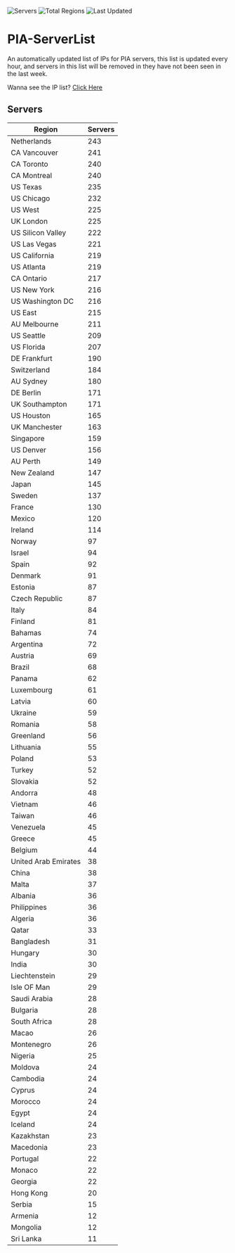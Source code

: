 ![Servers](https://img.shields.io/badge/Servers-9,462-darkgreen)
![Total Regions](https://img.shields.io/badge/Total_Regions-97-darkgreen)
![Last Updated](https://img.shields.io/badge/Last_Updated-April_29_2024_01:36_EDT-darkgreen)

# PIA-ServerList
An automatically updated list of IPs for PIA servers, this list is updated every hour, and servers in this list will be removed in they have not been seen in the last week.

Wanna see the IP list? [Click Here](./servers.json)

## Servers
| Region               | Servers |
|----------------------|---------|
| Netherlands | 243 |
| CA Vancouver | 241 |
| CA Toronto | 240 |
| CA Montreal | 240 |
| US Texas | 235 |
| US Chicago | 232 |
| US West | 225 |
| UK London | 225 |
| US Silicon Valley | 222 |
| US Las Vegas | 221 |
| US California | 219 |
| US Atlanta | 219 |
| CA Ontario | 217 |
| US New York | 216 |
| US Washington DC | 216 |
| US East | 215 |
| AU Melbourne | 211 |
| US Seattle | 209 |
| US Florida | 207 |
| DE Frankfurt | 190 |
| Switzerland | 184 |
| AU Sydney | 180 |
| DE Berlin | 171 |
| UK Southampton | 171 |
| US Houston | 165 |
| UK Manchester | 163 |
| Singapore | 159 |
| US Denver | 156 |
| AU Perth | 149 |
| New Zealand | 147 |
| Japan | 145 |
| Sweden | 137 |
| France | 130 |
| Mexico | 120 |
| Ireland | 114 |
| Norway | 97 |
| Israel | 94 |
| Spain | 92 |
| Denmark | 91 |
| Estonia | 87 |
| Czech Republic | 87 |
| Italy | 84 |
| Finland | 81 |
| Bahamas | 74 |
| Argentina | 72 |
| Austria | 69 |
| Brazil | 68 |
| Panama | 62 |
| Luxembourg | 61 |
| Latvia | 60 |
| Ukraine | 59 |
| Romania | 58 |
| Greenland | 56 |
| Lithuania | 55 |
| Poland | 53 |
| Turkey | 52 |
| Slovakia | 52 |
| Andorra | 48 |
| Vietnam | 46 |
| Taiwan | 46 |
| Venezuela | 45 |
| Greece | 45 |
| Belgium | 44 |
| United Arab Emirates | 38 |
| China | 38 |
| Malta | 37 |
| Albania | 36 |
| Philippines | 36 |
| Algeria | 36 |
| Qatar | 33 |
| Bangladesh | 31 |
| Hungary | 30 |
| India | 30 |
| Liechtenstein | 29 |
| Isle OF Man | 29 |
| Saudi Arabia | 28 |
| Bulgaria | 28 |
| South Africa | 28 |
| Macao | 26 |
| Montenegro | 26 |
| Nigeria | 25 |
| Moldova | 24 |
| Cambodia | 24 |
| Cyprus | 24 |
| Morocco | 24 |
| Egypt | 24 |
| Iceland | 24 |
| Kazakhstan | 23 |
| Macedonia | 23 |
| Portugal | 22 |
| Monaco | 22 |
| Georgia | 22 |
| Hong Kong | 20 |
| Serbia | 15 |
| Armenia | 12 |
| Mongolia | 12 |
| Sri Lanka | 11 |